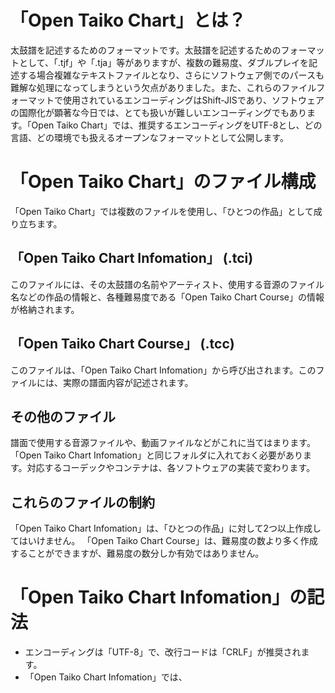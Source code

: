 # 「Open Taiko Chart」とは？
太鼓譜を記述するためのフォーマットです。太鼓譜を記述するためのフォーマットとして、「.tjf」や「.tja」等がありますが、複数の難易度、ダブルプレイを記述する場合複雑なテキストファイルとなり、さらにソフトウェア側でのパースも難解な処理になってしまうという欠点がありました。また、これらのファイルフォーマットで使用されているエンコーディングはShift-JISであり、ソフトウェアの国際化が顕著な今日では、とても扱いが難しいエンコーディングでもあります。「Open Taiko Chart」では、推奨するエンコーディングをUTF-8とし、どの言語、どの環境でも扱えるオープンなフォーマットとして公開します。

# 「Open Taiko Chart」のファイル構成
「Open Taiko Chart」では複数のファイルを使用し、「ひとつの作品」として成り立ちます。
## 「Open Taiko Chart Infomation」 (.tci)
このファイルには、その太鼓譜の名前やアーティスト、使用する音源のファイル名などの作品の情報と、各種難易度である「Open Taiko Chart Course」の情報が格納されます。
## 「Open Taiko Chart Course」 (.tcc)
このファイルは、「Open Taiko Chart Infomation」から呼び出されます。このファイルには、実際の譜面内容が記述されます。
## その他のファイル
譜面で使用する音源ファイルや、動画ファイルなどがこれに当てはまります。「Open Taiko Chart Infomation」と同じフォルダに入れておく必要があります。対応するコーデックやコンテナは、各ソフトウェアの実装で変わります。

## これらのファイルの制約
「Open Taiko Chart Infomation」は、「ひとつの作品」に対して2つ以上作成してはいけません。
「Open Taiko Chart Course」は、難易度の数より多く作成することができますが、難易度の数分しか有効ではありません。

# 「Open Taiko Chart Infomation」の記法

* エンコーディングは「UTF-8」で、改行コードは「CRLF」が推奨されます。
* 「Open Taiko Chart Infomation」では、

